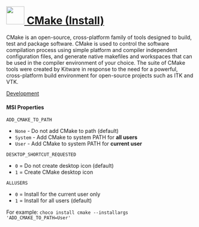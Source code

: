 # [<img src="https://cdn.rawgit.com/chocolatey/chocolatey-coreteampackages/5633c4413a8b71f75f379190546a0047c0e0b12b/icons/cmake.png" height="48" width="48" /> CMake (Install)](https://chocolatey.org/packages/cmake.install)

CMake is an open-source, cross-platform family of tools designed to build, test and package software. CMake is used to control the software compilation process using simple platform and compiler independent configuration files, and generate native makefiles and workspaces that can be used in the compiler environment of your choice. The suite of CMake tools were created by Kitware in response to the need for a powerful, cross-platform build environment for open-source projects such as ITK and VTK.

[Development](https://www.cmake.org/developer-resources/)

#### MSI Properties
`ADD_CMAKE_TO_PATH`
- `None` - Do not add CMake to path (default)
- `System` - Add CMake to system PATH for __all users__
- `User` - Add CMake to system PATH for __current user__

`DESKTOP_SHORTCUT_REQUESTED`
- `0` = Do not create desktop icon (default)
- `1` = Create CMake desktop icon

`ALLUSERS`
- `0` = Install for the current user only
- `1` = Install for all users (default)

For example: `choco install cmake --installargs 'ADD_CMAKE_TO_PATH=User'`
